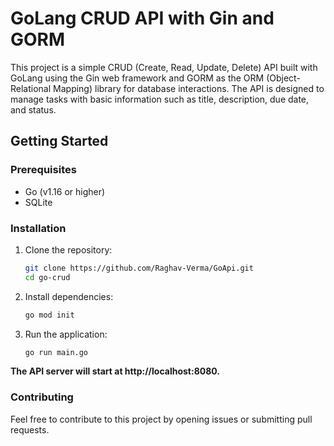 # GoLang CRUD API with Gin and GORM

This project is a simple CRUD (Create, Read, Update, Delete) API built with GoLang using the Gin web framework and GORM as the ORM (Object-Relational Mapping) library for database interactions. The API is designed to manage tasks with basic information such as title, description, due date, and status.

## Getting Started

### Prerequisites

- Go (v1.16 or higher)
- SQLite

### Installation

1. Clone the repository:

   ```bash
   git clone https://github.com/Raghav-Verma/GoApi.git
   cd go-crud

2. Install dependencies:
   ```bash
   go mod init

3. Run the application:
   ```bash
   go run main.go

**The API server will start at http://localhost:8080.**
### Contributing
Feel free to contribute to this project by opening issues or submitting pull requests.
